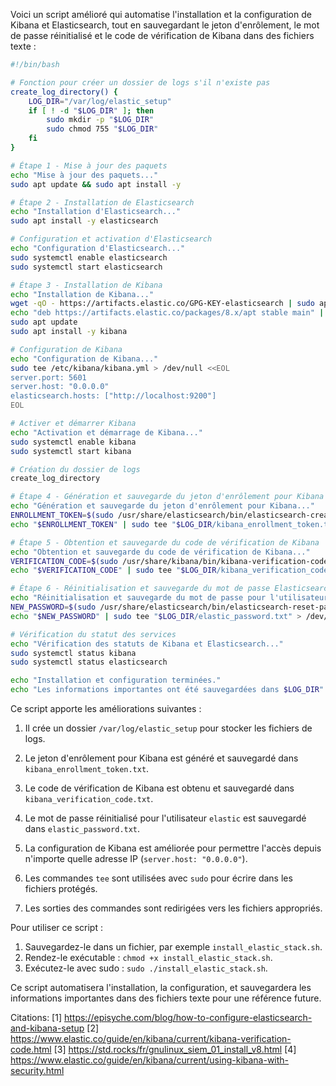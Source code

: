 Voici un script amélioré qui automatise l'installation et la configuration de Kibana et Elasticsearch, tout en sauvegardant le jeton d'enrôlement, le mot de passe réinitialisé et le code de vérification de Kibana dans des fichiers texte :

```bash
#!/bin/bash

# Fonction pour créer un dossier de logs s'il n'existe pas
create_log_directory() {
    LOG_DIR="/var/log/elastic_setup"
    if [ ! -d "$LOG_DIR" ]; then
        sudo mkdir -p "$LOG_DIR"
        sudo chmod 755 "$LOG_DIR"
    fi
}

# Étape 1 - Mise à jour des paquets
echo "Mise à jour des paquets..."
sudo apt update && sudo apt install -y

# Étape 2 - Installation de Elasticsearch
echo "Installation d'Elasticsearch..."
sudo apt install -y elasticsearch

# Configuration et activation d'Elasticsearch
echo "Configuration d'Elasticsearch..."
sudo systemctl enable elasticsearch
sudo systemctl start elasticsearch

# Étape 3 - Installation de Kibana
echo "Installation de Kibana..."
wget -qO - https://artifacts.elastic.co/GPG-KEY-elasticsearch | sudo apt-key add -
echo "deb https://artifacts.elastic.co/packages/8.x/apt stable main" | sudo tee -a /etc/apt/sources.list.d/elastic-8.x.list
sudo apt update
sudo apt install -y kibana

# Configuration de Kibana
echo "Configuration de Kibana..."
sudo tee /etc/kibana/kibana.yml > /dev/null <<EOL
server.port: 5601
server.host: "0.0.0.0"
elasticsearch.hosts: ["http://localhost:9200"]
EOL

# Activer et démarrer Kibana
echo "Activation et démarrage de Kibana..."
sudo systemctl enable kibana
sudo systemctl start kibana

# Création du dossier de logs
create_log_directory

# Étape 4 - Génération et sauvegarde du jeton d'enrôlement pour Kibana
echo "Génération et sauvegarde du jeton d'enrôlement pour Kibana..."
ENROLLMENT_TOKEN=$(sudo /usr/share/elasticsearch/bin/elasticsearch-create-enrollment-token -s kibana)
echo "$ENROLLMENT_TOKEN" | sudo tee "$LOG_DIR/kibana_enrollment_token.txt" > /dev/null

# Étape 5 - Obtention et sauvegarde du code de vérification de Kibana
echo "Obtention et sauvegarde du code de vérification de Kibana..."
VERIFICATION_CODE=$(sudo /usr/share/kibana/bin/kibana-verification-code)
echo "$VERIFICATION_CODE" | sudo tee "$LOG_DIR/kibana_verification_code.txt" > /dev/null

# Étape 6 - Réinitialisation et sauvegarde du mot de passe Elasticsearch
echo "Réinitialisation et sauvegarde du mot de passe pour l'utilisateur elastic..."
NEW_PASSWORD=$(sudo /usr/share/elasticsearch/bin/elasticsearch-reset-password -u elastic -b)
echo "$NEW_PASSWORD" | sudo tee "$LOG_DIR/elastic_password.txt" > /dev/null

# Vérification du statut des services
echo "Vérification des statuts de Kibana et Elasticsearch..."
sudo systemctl status kibana
sudo systemctl status elasticsearch

echo "Installation et configuration terminées."
echo "Les informations importantes ont été sauvegardées dans $LOG_DIR"
```

Ce script apporte les améliorations suivantes :

1. Il crée un dossier `/var/log/elastic_setup` pour stocker les fichiers de logs.

2. Le jeton d'enrôlement pour Kibana est généré et sauvegardé dans `kibana_enrollment_token.txt`.

3. Le code de vérification de Kibana est obtenu et sauvegardé dans `kibana_verification_code.txt`.

4. Le mot de passe réinitialisé pour l'utilisateur `elastic` est sauvegardé dans `elastic_password.txt`.

5. La configuration de Kibana est améliorée pour permettre l'accès depuis n'importe quelle adresse IP (`server.host: "0.0.0.0"`).

6. Les commandes `tee` sont utilisées avec `sudo` pour écrire dans les fichiers protégés.

7. Les sorties des commandes sont redirigées vers les fichiers appropriés.

Pour utiliser ce script :

1. Sauvegardez-le dans un fichier, par exemple `install_elastic_stack.sh`.
2. Rendez-le exécutable : `chmod +x install_elastic_stack.sh`.
3. Exécutez-le avec sudo : `sudo ./install_elastic_stack.sh`.

Ce script automatisera l'installation, la configuration, et sauvegardera les informations importantes dans des fichiers texte pour une référence future.

Citations:
[1] https://episyche.com/blog/how-to-configure-elasticsearch-and-kibana-setup
[2] https://www.elastic.co/guide/en/kibana/current/kibana-verification-code.html
[3] https://std.rocks/fr/gnulinux_siem_01_install_v8.html
[4] https://www.elastic.co/guide/en/kibana/current/using-kibana-with-security.html
